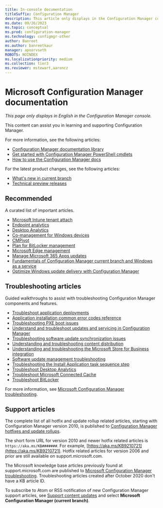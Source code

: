 ```yaml
---
title: In-console documentation
titleSuffix: Configuration Manager
description: This article only displays in the Configuration Manager console.
ms.date: 09/26/2023
ms.topic: conceptual
ms.prod: configuration-manager
ms.technology: configmgr-other
author: Banreet
ms.author: banreetkaur
manager: apoorvseth
ROBOTS: NOINDEX
ms.localizationpriority: medium
ms.collection: tier3
ms.reviewer: mstewart,aaroncz 
---
```


<!-- 
- Feature 1357546
- This page displays in-console, under the Community workspace, Documentation node.
- Don't use any relative links; must be full  and language neutral

All learn.microsoft.com links should include `?WT.mc_id=configmgr-console` campaign ID at the end for tracking links from the console.
-->

# Microsoft Configuration Manager documentation

*This page only displays in English in the Configuration Manager console.*

This content can assist you in learning and supporting Configuration Manager.

For more information, see the following articles:

- [Configuration Manager documentation library](https://learn.microsoft.com/mem/configmgr?WT.mc_id=configmgr-console)
- [Get started with Configuration Manager PowerShell cmdlets](https://learn.microsoft.com/powershell/sccm/overview?WT.mc_id=configmgr-console)
- [How to use the Configuration Manager docs](https://learn.microsoft.com/mem/use-docs?WT.mc_id=configmgr-console)

For the latest product changes, see the following articles:<!-- 8625956 -->

- [What's new in current branch](https://learn.microsoft.com/mem/configmgr/core/plan-design/changes/whats-new-incremental-versions#whats-new-in-configuration-manager-incremental-versions?WT.mc_id=configmgr-console)
- [Technical preview releases](https://learn.microsoft.com/mem/configmgr/core/get-started/technical-preview?WT.mc_id=configmgr-console)

## Recommended

A curated list of important articles.

- [Microsoft Intune tenant attach](https://learn.microsoft.com/mem/configmgr/tenant-attach?WT.mc_id=configmgr-console)
- [Endpoint analytics](https://learn.microsoft.com/mem/analytics/?WT.mc_id=configmgr-console)
- [Desktop Analytics](https://learn.microsoft.com/mem/configmgr/desktop-analytics/?WT.mc_id=configmgr-console)
- [Co-management for Windows devices](https://learn.microsoft.com/mem/configmgr/comanage/?WT.mc_id=configmgr-console)
- [CMPivot](https://learn.microsoft.com/mem/configmgr/core/servers/manage/cmpivot?WT.mc_id=configmgr-console)
- [Plan for BitLocker management](https://learn.microsoft.com/mem/configmgr/protect/plan-design/bitlocker-management?WT.mc_id=configmgr-console)
- [Microsoft Edge management](https://learn.microsoft.com/mem/configmgr/apps/deploy-use/deploy-edge?WT.mc_id=configmgr-console)
- [Manage Microsoft 365 Apps updates](https://learn.microsoft.com/mem/configmgr/sum/deploy-use/manage-office-365-proplus-updates?WT.mc_id=configmgr-console)
- [Fundamentals of Configuration Manager current branch and Windows as a service](https://learn.microsoft.com/mem/configmgr/core/understand/configuration-manager-and-windows-as-service?WT.mc_id=configmgr-console)
- [Optimize Windows update delivery with Configuration Manager](https://learn.microsoft.com/mem/configmgr/sum/deploy-use/optimize-windows-10-update-delivery?WT.mc_id=configmgr-console)

## Troubleshooting articles

Guided walkthroughs to assist with troubleshooting Configuration Manager components and features.

- [Troubleshoot application deployments](https://learn.microsoft.com/mem/configmgr/apps/understand/app-deployment-technical-reference?WT.mc_id=configmgr-console)
- [Application installation common error codes reference](https://learn.microsoft.com/mem/configmgr/tenant-attach/app-install-error-reference?WT.mc_id=configmgr-console)
- [Troubleshooting PXE boot issues](https://learn.microsoft.com/troubleshoot/mem/configmgr/troubleshoot-pxe-boot-issues?WT.mc_id=configmgr-console)
- [Understand and troubleshoot updates and servicing in Configuration Manager](https://learn.microsoft.com/troubleshoot/mem/configmgr/understand-troubleshoot-updates-servicing?WT.mc_id=configmgr-console)
- [Troubleshooting software update synchronization issues](https://learn.microsoft.com/troubleshoot/mem/configmgr/troubleshoot-software-update-synchronization?WT.mc_id=configmgr-console)
- [Understanding and troubleshooting content distribution](https://learn.microsoft.com/troubleshoot/mem/configmgr/content-distribution-introduction?WT.mc_id=configmgr-console)
- [Understanding and troubleshooting the Microsoft Store for Business integration](https://learn.microsoft.com/mem/configmgr/apps/deploy-use/troubleshoot-microsoft-store-for-business-integration?WT.mc_id=configmgr-console?WT.mc_id=configmgr-console)
- [Software update management troubleshooting](https://learn.microsoft.com/troubleshoot/mem/configmgr/troubleshoot-software-update-management?WT.mc_id=configmgr-console)
- [Troubleshooting the Install Application task sequence step](https://learn.microsoft.com/troubleshoot/mem/configmgr/troubleshoot-install-application-step?WT.mc_id=configmgr-console)
- [Troubleshoot Desktop Analytics](https://learn.microsoft.com/mem/configmgr/desktop-analytics/troubleshooting?WT.mc_id=configmgr-console)
- [Troubleshoot Microsoft Connected Cache](https://learn.microsoft.com/mem/configmgr/core/servers/deploy/configure/troubleshoot-microsoft-connected-cache?WT.mc_id=configmgr-console)
- [Troubleshoot BitLocker](https://learn.microsoft.com/mem/configmgr/protect/tech-ref/bitlocker/troubleshoot?WT.mc_id=configmgr-console)

For more information, see [Microsoft Configuration Manager troubleshooting](https://learn.microsoft.com/troubleshoot/mem/configmgr/welcome-configuration-manager?WT.mc_id=configmgr-console).

## Support articles

The complete list of all hotfix and update rollup related articles, starting with Configuration Manager version 2010, is published to [Configuration Manager hotfixes and update rollups](https://learn.microsoft.com/mem/configmgr/hotfix?WT.mc_id=configmgr-console).

The short form URL for version 2010 and newer hotfix related articles is `https://aka.ms/KB#######`. For example, [https://aka.ms/KB9210721](https://aka.ms/KB9210721).
Hotfix related articles for version 2006 and prior are still available on support.microsoft.com.

The Microsoft knowledge base articles previously found at support.microsoft.com are published to [Microsoft Configuration Manager troubleshooting](https://learn.microsoft.com/troubleshoot/mem/configmgr/welcome-configuration-manager?WT.mc_id=configmgr-console). Troubleshooting articles created after October 2020 don't have a KB article ID.

To subscribe to Atom or RSS notification of new Configuration Manager support articles, see [Support content updates](https://support.microsoft.com/help/4089498/) and select **Microsoft Configuration Manager (current branch)**.
